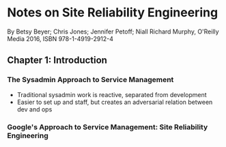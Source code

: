 # Notes on Site Reliability Engineering

By Betsy Beyer; Chris Jones; Jennifer Petoff; Niall Richard Murphy, O'Reilly Media 2016, ISBN 978-1-4919-2912-4

## Chapter 1: Introduction

### The Sysadmin Approach to Service Management

* Traditional sysadmin work is reactive, separated from development
* Easier to set up and staff, but creates an adversarial relation between dev and ops

### Google's Approach to Service Management: Site Reliability Engineering

